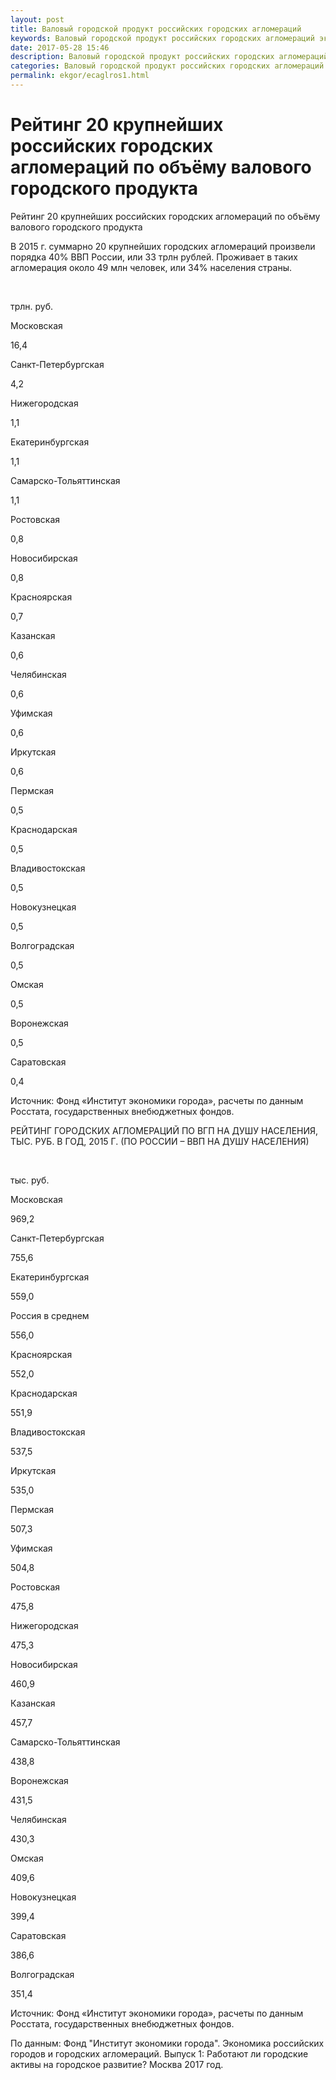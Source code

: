 ```yaml
---
layout: post
title: Валовый городской продукт российских городских агломераций 
keywords: Валовый городской продукт российских городских агломераций экономика городов России 
date: 2017-05-28 15:46
description: Валовый городской продукт российских городских агломераций 
categories: Валовый городской продукт российских городских агломераций 
permalink: ekgor/ecaglros1.html
---
```


# Рейтинг 20 крупнейших российских городских агломераций по объёму валового городского продукта 

			

Рейтинг 20 крупнейших российских городских агломераций по объёму валового городского продукта 

				
В 2015 г. суммарно 20 крупнейших городских агломераций произвели порядка 40% ВВП России, или 33 трлн рублей. Проживает в таких агломерация около 49 млн человек, или 34% населения страны.








 


трлн. руб.






Московская


16,4






Санкт-Петербургская


4,2






Нижегородская


1,1






Екатеринбургская


1,1






Самарско-Тольяттинская


1,1






Ростовская


0,8






Новосибирская 


0,8






Красноярская


0,7






Казанская


0,6






Челябинская


0,6






Уфимская


0,6






Иркутская


0,6






Пермская


0,5






Краснодарская


0,5






Владивостокская


0,5






Новокузнецкая


0,5






Волгоградская


0,5






Омская


0,5






Воронежская


0,5






Саратовская


0,4








Источник: Фонд «Институт экономики города», расчеты по данным Росстата, государственных внебюджетных фондов.

	

РЕЙТИНГ ГОРОДСКИХ АГЛОМЕРАЦИЙ ПО ВГП НА ДУШУ НАСЕЛЕНИЯ, ТЫС. РУБ. В ГОД, 2015 Г. (ПО РОССИИ – ВВП НА ДУШУ НАСЕЛЕНИЯ)
	
	






 


тыс. руб.






Московская


969,2






Санкт-Петербургская


755,6






Екатеринбургская


559,0






Россия в среднем


556,0






Красноярская


552,0






Краснодарская


551,9






Владивостокская


537,5






Иркутская


535,0






Пермская


507,3






Уфимская


504,8






Ростовская


475,8






Нижегородская


475,3






Новосибирская 


460,9






Казанская


457,7






Самарско-Тольяттинская


438,8






Воронежская


431,5






Челябинская


430,3






Омская


409,6






Новокузнецкая


399,4






Саратовская


386,6






Волгоградская


351,4







	
Источник: Фонд «Институт экономики города», расчеты по данным Росстата, государственных внебюджетных фондов.

	
	
По данным:  Фонд &#34;Институт экономики города&#34;. Экономика российских городов и городских агломераций. Выпуск 1: Работают ли городские активы на городское развитие? Москва 2017 год.

	
			
